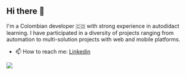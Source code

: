 ## Hi there 👋
I'm a Colombian developer 🇨🇴 with strong experience in autodidact learning. I have participated in a diversity of projects ranging from automation to multi-solution projects with web and mobile platforms.

- 📫 How to reach me: [Linkedin](https://www.linkedin.com/in/juandiegoardila/)

![](https://hit.yhype.me/github/profile?user_id=39010502)
